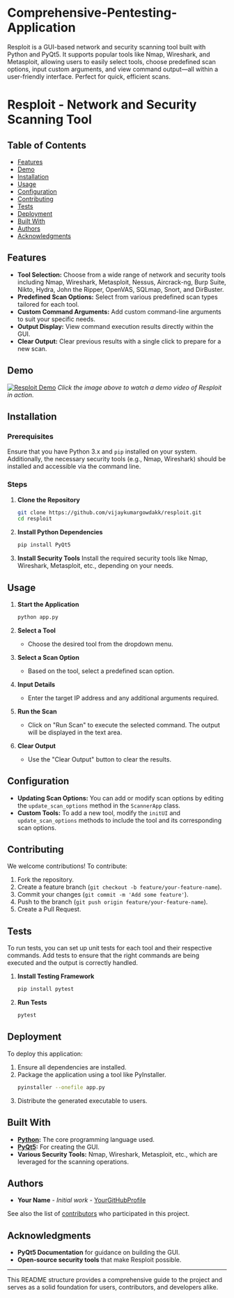 # Comprehensive-Pentesting-Application
 Resploit is a GUI-based network and security scanning tool built with Python and PyQt5. It supports popular tools like Nmap, Wireshark, and Metasploit, allowing users to easily select tools, choose predefined scan options, input custom arguments, and view command output—all within a user-friendly interface. Perfect for quick, efficient scans.

# Resploit - Network and Security Scanning Tool

## Table of Contents
- [Features](#features)
- [Demo](#demo)
- [Installation](#installation)
- [Usage](#usage)
- [Configuration](#configuration)
- [Contributing](#contributing)
- [Tests](#tests)
- [Deployment](#deployment)
- [Built With](#built-with)
- [Authors](#authors)
- [Acknowledgments](#acknowledgments)

## Features
- **Tool Selection:** Choose from a wide range of network and security tools including Nmap, Wireshark, Metasploit, Nessus, Aircrack-ng, Burp Suite, Nikto, Hydra, John the Ripper, OpenVAS, SQLmap, Snort, and DirBuster.
- **Predefined Scan Options:** Select from various predefined scan types tailored for each tool.
- **Custom Command Arguments:** Add custom command-line arguments to suit your specific needs.
- **Output Display:** View command execution results directly within the GUI.
- **Clear Output:** Clear previous results with a single click to prepare for a new scan.

## Demo
[![Resploit Demo](https://drive.google.com/file/d/1rVJudfQOxnYOeOImMfbFX5LKdlTomh9B/view?usp=sharing)](https://drive.google.com/file/d/1pOwGlngHDP4ExZ2Uq9NIBeNU-M3mq9P8/view?usp=sharing)
*Click the image above to watch a demo video of Resploit in action.*

## Installation

### Prerequisites
Ensure that you have Python 3.x and `pip` installed on your system. Additionally, the necessary security tools (e.g., Nmap, Wireshark) should be installed and accessible via the command line.

### Steps
1. **Clone the Repository**
   ```bash
   git clone https://github.com/vijaykumargowdakk/resploit.git
   cd resploit
   ```

2. **Install Python Dependencies**
   ```bash
   pip install PyQt5
   ```

3. **Install Security Tools**
   Install the required security tools like Nmap, Wireshark, Metasploit, etc., depending on your needs.

## Usage

1. **Start the Application**
   ```bash
   python app.py
   ```

2. **Select a Tool**
   - Choose the desired tool from the dropdown menu.

3. **Select a Scan Option**
   - Based on the tool, select a predefined scan option.

4. **Input Details**
   - Enter the target IP address and any additional arguments required.

5. **Run the Scan**
   - Click on "Run Scan" to execute the selected command. The output will be displayed in the text area.

6. **Clear Output**
   - Use the "Clear Output" button to clear the results.

## Configuration
- **Updating Scan Options:** You can add or modify scan options by editing the `update_scan_options` method in the `ScannerApp` class.
- **Custom Tools:** To add a new tool, modify the `initUI` and `update_scan_options` methods to include the tool and its corresponding scan options.

## Contributing
We welcome contributions! To contribute:
1. Fork the repository.
2. Create a feature branch (`git checkout -b feature/your-feature-name`).
3. Commit your changes (`git commit -m 'Add some feature'`).
4. Push to the branch (`git push origin feature/your-feature-name`).
5. Create a Pull Request.

## Tests
To run tests, you can set up unit tests for each tool and their respective commands. Add tests to ensure that the right commands are being executed and the output is correctly handled.

1. **Install Testing Framework**
   ```bash
   pip install pytest
   ```

2. **Run Tests**
   ```bash
   pytest
   ```

## Deployment
To deploy this application:
1. Ensure all dependencies are installed.
2. Package the application using a tool like PyInstaller.
   ```bash
   pyinstaller --onefile app.py
   ```
3. Distribute the generated executable to users.

## Built With
- **[Python](https://www.python.org/):** The core programming language used.
- **[PyQt5](https://riverbankcomputing.com/software/pyqt/intro):** For creating the GUI.
- **Various Security Tools:** Nmap, Wireshark, Metasploit, etc., which are leveraged for the scanning operations.


## Authors
- **Your Name** - *Initial work* - [YourGitHubProfile](https://github.com/vijaykumargowdakk)

See also the list of [contributors](https://github.com/yourusername/resploit/contributors) who participated in this project.


## Acknowledgments
- **PyQt5 Documentation** for guidance on building the GUI.
- **Open-source security tools** that make Resploit possible.

---

This README structure provides a comprehensive guide to the project and serves as a solid foundation for users, contributors, and developers alike.
